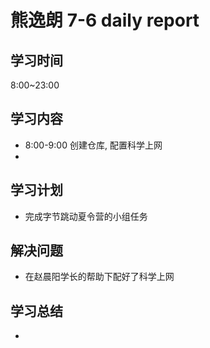
# 熊逸朗 7-6 daily report

## 学习时间

8:00~23:00

## 学习内容

- 8:00-9:00 创建仓库, 配置科学上网
-  

## 学习计划

- 完成字节跳动夏令营的小组任务

## 解决问题

- 在赵晨阳学长的帮助下配好了科学上网

## 学习总结

- 